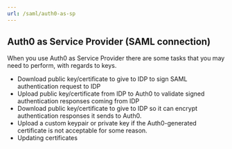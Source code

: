 ```yaml
---
url: /saml/auth0-as-sp
---
```


## Auth0 as Service Provider (SAML connection)

When you use Auth0 as Service Provider there are some tasks that you may need to perform, with regards to keys.

> 

+ Download public key/certificate to give to IDP to sign SAML authentication request to IDP
+ Upload public key/certificate from IDP to Auth0 to validate signed authentication responses coming from IDP
+ Download public key/certificate to give to IDP so it can encrypt authentication responses it sends to Auth0.
+ Upload a custom keypair or private key if the Auth0-generated certificate is not acceptable for some reason.  
+ Updating certificates

